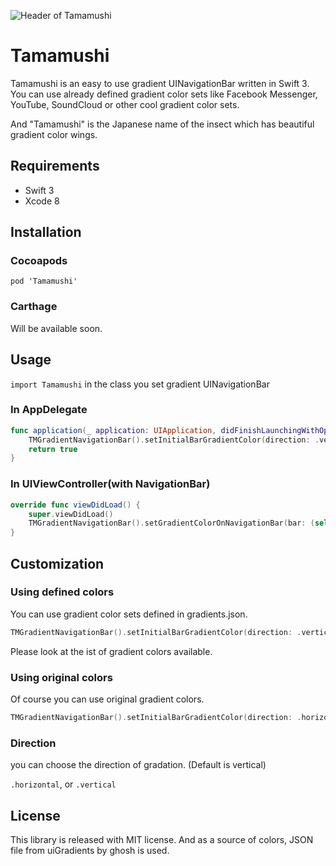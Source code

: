 ![Header of Tamamushi](https://github.com/makomori/Tamamushi/blob/master/tamamushi_header.png)
# Tamamushi
Tamamushi is an easy to use gradient UINavigationBar written in Swift 3. You can use already defined gradient color sets like Facebook Messenger, YouTube, SoundCloud or other cool gradient color sets.

And "Tamamushi" is the Japanese name of the insect which has beautiful gradient color wings.

## Requirements
- Swift 3
- Xcode 8

## Installation
### Cocoapods
```
pod 'Tamamushi'
```

### Carthage
Will be available soon.

## Usage
```import Tamamushi``` in the class you set gradient UINavigationBar
 
### In AppDelegate
``` Swift
func application(_ application: UIApplication, didFinishLaunchingWithOptions launchOptions: [UIApplicationLaunchOptionsKey: Any]?) -> Bool {
    TMGradientNavigationBar().setInitialBarGradientColor(direction: .vertical, typeName: "SoundCloud")
    return true
}
```

### In UIViewController(with NavigationBar)

``` Swift
override func viewDidLoad() {
    super.viewDidLoad()  
    TMGradientNavigationBar().setGradientColorOnNavigationBar(bar: (self.navigationController?.navigationBar)!, direction: .vertical, typeName: "Facebook Messenger")
}
```

## Customization
### Using defined colors
You can use gradient color sets defined in gradients.json.

``` Swift
TMGradientNavigationBar().setInitialBarGradientColor(direction: .vertical, typeName: "SoundCloud")
```
Please look at the ist of gradient colors available.

### Using original colors
Of course you can use original gradient colors.

``` Swift
TMGradientNavigationBar().setInitialBarGradientColor(direction: .horizontal, startColor: .red, endColor: .blue)
```

### Direction
you can choose the direction of gradation. (Default is vertical)

```.horizontal```, or ```.vertical```

## License
This library is released with MIT license. And as a source of colors, JSON file from uiGradients by ghosh is used.
